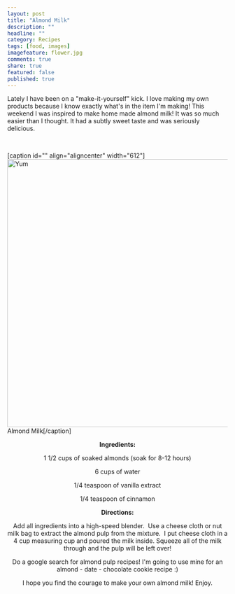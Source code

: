 ```yaml
---
layout: post
title: "Almond Milk"
description: ""
headline: ""
category: Recipes
tags: [food, images]
imagefeature: flower.jpg
comments: true
share: true
featured: false
published: true
---
```


Lately I have been on a "make-it-yourself" kick. I love making my own products because I know exactly what's in the item I'm making! This weekend I was inspired to make home made almond milk! It was so much easier than I thought. It had a subtly sweet taste and was seriously delicious.

&nbsp;

[caption id="" align="aligncenter" width="612"]<img src="http://sphotos-a.xx.fbcdn.net/hphotos-ash3/59721_355013821277220_667947754_n.jpg" alt="Yum" width="612" height="612" /> Almond Milk[/caption]
<p style="text-align: center;"><strong>Ingredients:</strong></p>
<p style="text-align: center;">1 1/2 cups of soaked almonds (soak for 8-12 hours)</p>
<p style="text-align: center;">6 cups of water</p>
<p style="text-align: center;">1/4 teaspoon of vanilla extract</p>
<p style="text-align: center;">1/4 teaspoon of cinnamon</p>
<p style="text-align: center;"><strong>Directions:</strong></p>
<p style="text-align: center;">Add all ingredients into a high-speed blender.  Use a cheese cloth or nut milk bag to extract the almond pulp from the mixture.  I put cheese cloth in a 4 cup measuring cup and poured the milk inside. Squeeze all of the milk through and the pulp will be left over!</p>
<p style="text-align: center;">Do a google search for almond pulp recipes! I'm going to use mine for an almond - date - chocolate cookie recipe :)</p>
<p style="text-align: center;">I hope you find the courage to make your own almond milk! Enjoy.</p>
&nbsp;

<center><a href="//pinterest.com/pin/create/button/?url=http%3A%2F%2Fwww.andreabiethman%2F2013%2F04%2F08%2Falmond-milk%2F&amp;media=http%3A%2F%2Fsphotos-a.xx.fbcdn.net%2Fhphotos-ash3%2F59721_355013821277220_667947754_n.jpg&amp;description=Home%20Made%20Almond%20Milk%20-%20So%20Easy!" data-pin-config="none" data-pin-do="buttonPin"><img src="//assets.pinterest.com/images/pidgets/pin_it_button.png" alt="" /></a></center>